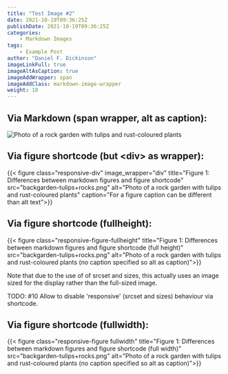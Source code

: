 ```yaml
---
title: "Test Image #2"
date: 2021-10-19T09:36:25Z
publishDate: 2021-10-19T09:36:25Z
categories:
    - Markdown Images
tags:
    - Example Post
author: "Daniel F. Dickinson"
imageLinkFull: true
imageAltAsCaption: true
imageAddWrapper: span
imageAddClass: markdown-image-wrapper
weight: 10
---
```


## Via Markdown (span wrapper, alt as caption):

![Photo of a rock garden with tulips and rust-coloured plants](backgarden-tulips+rocks.png)

## Via figure shortcode (but \<div> as wrapper):

{{< figure class="responsive-div" image_wrapper="div" title="Figure 1: Differences between markdown figures and figure shortcode" src="backgarden-tulips+rocks.png" alt="Photo of a rock garden with tulips and rust-coloured plants" caption="For a figure caption can be different than alt text">}}

## Via figure shortcode (fullheight):

{{< figure class="responsive-figure-fullheight" title="Figure 1: Differences between markdown figures and figure shortcode (full height)" src="backgarden-tulips+rocks.png" alt="Photo of a rock garden with tulips and rust-coloured plants (no caption specified so alt as caption)">}}

Note that due to the use of of srcset and sizes, this actually uses an image sized for the display rather than the full-sized image.

TODO: #10 Allow to disable 'responsive' (srcset and sizes) behaviour via shortcode.

## Via figure shortcode (fullwidth):

{{< figure class="responsive-figure fullwidth" title="Figure 1: Differences between markdown figures and figure shortcode (full width)" src="backgarden-tulips+rocks.png" alt="Photo of a rock garden with tulips and rust-coloured plants (no caption specified so alt as caption)">}}
